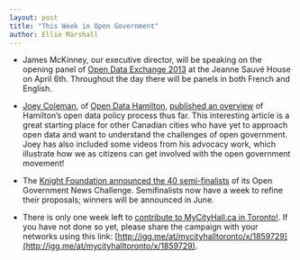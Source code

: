 ```yaml
---
layout: post
title: "This Week in Open Government"
author: Ellie Marshall
---
```

- James McKinney, our executive director, will be speaking on the opening panel of [Open Data Exchange 2013](http://odx13.com/) at the Jeanne Sauvé House on April 6th. Throughout the day there will be panels in both French and English.

- [Joey Coleman](http://joeycoleman.ca/), of [Open Data Hamilton](http://openhamilton.ca/), [published an overview](http://www.raisethehammer.org/article/1812/open_data_in_hamilton:_are_we_getting_there) of Hamilton’s open data policy process thus far. This interesting article is a great starting place for other Canadian cities who have yet to approach open data and want to understand the challenges of open government. Joey has also included some videos from his advocacy work, which illustrate how we as citizens can get involved with the open government movement!

- The [Knight Foundation announced the 40 semi-finalists](https://www.newschallenge.org/open/open-government/refinement/) of its Open Government News Challenge. Semifinalists now have a week to refine their proposals; winners will be announced in June.

- There is only one week left to [contribute to MyCityHall.ca in Toronto!](http://www.indiegogo.com/projects/mycityhall-ca-toronto/x/1859729). If you have not done so yet, please share the campaign with your networks using this link: [http://igg.me/at/mycityhalltoronto/x/1859729](http://igg.me/at/mycityhalltoronto/x/1859729). 
